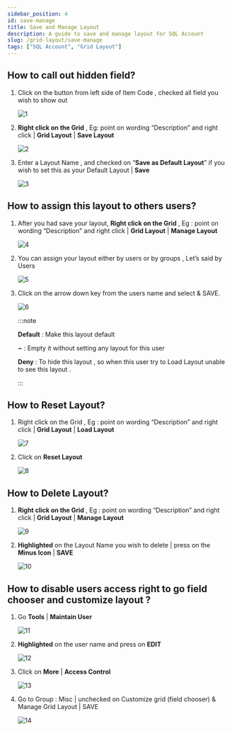 ```yaml
---
sidebar_position: 4
id: save-manage
title: Save and Manage Layout
description: A guide to save and manage layout for SQL Account
slug: /grid-layout/save-manage
tags: ["SQL Account", "Grid Layout"]
---
```


## How to call out hidden field?

1. Click on the button from left side of Item Code , checked all field you wish to show out

   ![1](/img/grid-layout/save-manage-layout/1.png)

2. **Right click on the Grid** , Eg: point on wording “Description” and right click | **Grid Layout** | **Save Layout**

   ![2](/img/grid-layout/save-manage-layout/2.png)

3. Enter a Layout Name , and checked on “**Save as Default Layout**” if you wish to set this as your Default Layout | **Save**

   ![3](/img/grid-layout/save-manage-layout/3.png)

## How to assign this layout to others users?

1. After you had save your layout, **Right click on the Grid** , Eg : point on wording “Description” and right click | **Grid Layout** | **Manage Layout**

   ![4](/img/grid-layout/save-manage-layout/4.png)

2. You can assign your layout either by users or by groups , Let’s said by Users

   ![5](/img/grid-layout/save-manage-layout/5.png)

3. Click on the arrow down key from the users name and select & SAVE.

   ![6](/img/grid-layout/save-manage-layout/6.png)

   :::note

   **Default** : Make this layout default

   **&minus;** : Empty it without setting any layout for this user

   **Deny** : To hide this layout , so when this user try to Load Layout unable to see this layout .

   :::

## How to Reset Layout?

1. Right click on the Grid , Eg : point on wording “Description” and right click | **Grid Layout** | **Load Layout**

   ![7](/img/grid-layout/save-manage-layout/7.png)

2. Click on **Reset Layout**

   ![8](/img/grid-layout/save-manage-layout/8.png)

## How to Delete Layout?

1. **Right click on the Grid** , Eg : point on wording “Description” and right click | **Grid Layout** | **Manage Layout**

   ![9](/img/grid-layout/save-manage-layout/9.png)

2. **Highlighted** on the Layout Name you wish to delete | press on the **Minus Icon** | **SAVE**

   ![10](/img/grid-layout/save-manage-layout/10.png)

## How to disable users access right to go field chooser and customize layout ?

1. Go **Tools** | **Maintain User**

   ![11](/img/grid-layout/save-manage-layout/11.png)

2. **Highlighted** on the user name and press on **EDIT**

   ![12](/img/grid-layout/save-manage-layout/12.png)

3. Click on **More** | **Access Control**

   ![13](/img/grid-layout/save-manage-layout/13.png)

4. Go to Group : Misc | unchecked on Customize grid (field chooser) & Manage Grid Layout | SAVE

   ![14](/img/grid-layout/save-manage-layout/14.png)

